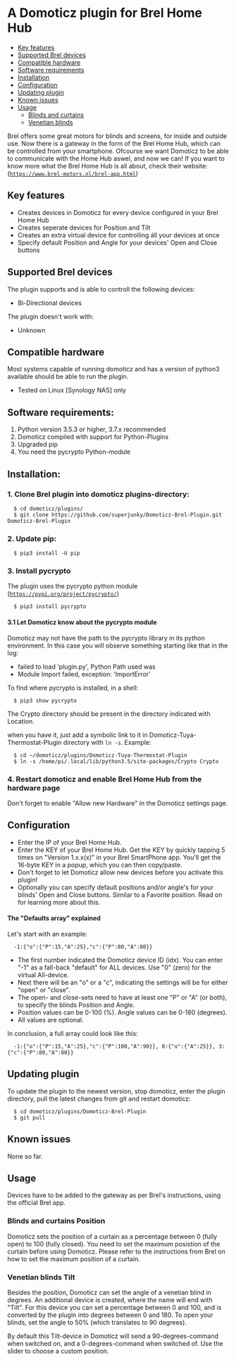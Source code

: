 # A Domoticz plugin for Brel Home Hub

* [Key features](#key-features)
* [Supported Brel devices](#supported-brel-devices)
* [Compatible hardware](#compatible-hardware)
* [Software requirements](#software-requirements)
* [Installation](#installation)
* [Configuration](#configuration)
* [Updating plugin](#updating-plugin)
* [Known issues](#known-issues)
* [Usage](#usage)
  + [Blinds and curtains](#blinds-and-curtains)
  + [Venetian blinds](#venetian-blinds)

Brel offers some great motors for blinds and screens, for inside and outside use. Now there is a gateway in the form of the Brel Home Hub, which can be controlled from your smartphone. Ofcourse we want Domoticz to be able to communicate with the Home Hub aswel, and now we can!
If you want to know more what the Brel Home Hub is all about, check their website: ([`https://www.brel-motors.nl/brel-app.html`](https://www.brel-motors.nl/brel-app.html))

## Key features
- Creates devices in Domoticz for every device configured in your Brel Home Hub
- Creates seperate devices for Position and Tilt
- Creates an extra virtual device for controlling áll your devices at once
- Specify default Position and Angle for your devices' Open and Close buttons


## Supported Brel devices
The plugin supports and is able to controll the following devices:
- Bi-Directional devices

The plugin doesn't work with:
- Unknown

## Compatible hardware
Most systems capable of running domoticz and has a version of python3 available should be able to run the plugin.
- Tested on Linux [Synology NAS] only

## Software requirements:
1. Python version 3.5.3 or higher, 3.7.x recommended
2. Domoticz compiled with support for Python-Plugins
3. Upgraded pip
4. You need the pycrypto Python-module

## Installation:
### 1. Clone Brel plugin into domoticz plugins-directory:
```shell
  $ cd domoticz/plugins/
  $ git clone https://github.com/superjunky/Domoticz-Brel-Plugin.git Domoticz-Brel-Plugin
```

### 2. Update pip:
```shell
  $ pip3 install -U pip
```

### 3. Install pycrypto
The plugin uses the pycrypto python module ([`https://pypi.org/project/pycrypto/`](https://pypi.org/project/pycrypto/))

```shell
  $ pip3 install pycrypto
```

#### 3.1 Let Domoticz know about the pycrypto module
Domoticz may not have the path to the pycrypto library in its python environment.
In this case you will observe something starting like that in the log:
* failed to load 'plugin.py', Python Path used was
* Module Import failed, exception: 'ImportError'

To find where pycrypto is installed, in a shell:
```shell
  $ pip3 show pycrypto
```
The Crypto directory should be present in the directory indicated with Location.

when you have it, just add a symbolic link to it in Domoticz-Tuya-Thermostat-Plugin directory with ```ln -s```.
Example:
```shell
  $ cd ~/domoticz/plugins/Domoticz-Tuya-Thermostat-Plugin
  $ ln -s /home/pi/.local/lib/python3.5/site-packages/Crypto Crypto
```

### 4. Restart domoticz and enable Brel Home Hub from the hardware page
Don't forget to enable "Allow new Hardware" in the Domoticz settings page.

## Configuration
- Enter the IP of your Brel Home Hub.
- Enter the KEY of your Brel Home Hub. Get the KEY by quickly tapping 5 times on "Version 1.x.x(x)" in your Brel SmartPhone app. You'll get the 16-byte KEY in a popup, which you can then copy/paste.
- Don't forget to let Domoticz allow new devices before you activate this plugin!
- Optionally you can specify default positions and/or angle's for your blinds' Open and Close buttons. Similar to a Favorite position. Read on for learning more about this.

#### The "Defaults array" explained
Let's start with an example:
```
  -1:{"o":{"P":15,"A":25},"c":{"P":80,"A":80}}
```
- The first number indicated the Domoticz device ID (idx). You can enter "-1" as a fall-back "default" for ALL devices. Use "0" (zero) for the virtual All-device.
- Next there will be an "o" or a "c", indicating the settings will be for either "open" or "close".
- The open- and close-sets need to have at least one "P" or "A" (or both), to specify the blinds Position and Angle.
- Position values can be 0-100 (%). Angle values can be 0-180 (degrees).
- All values are optional.

In conclusion, a full array could look like this:
```
  -1:{"o":{"P":15,"A":25},"c":{"P":100,"A":90}}, 0:{"o":{"A":25}}, 3:{"c":{"P":80,"A":80}}
```

## Updating plugin
To update the plugin to the newest version, stop domoticz, enter the plugin directory, pull the latest changes from git and restart domoticz:
```shell
  $ cd domoticz/plugins/Domoticz-Brel-Plugin
  $ git pull
```

## Known issues
None so far.

## Usage
Devices have to be added to the gateway as per Brel's instructions, using the official Brel app.

### Blinds and curtains Position
Domoticz sets the position of a curtain as a percentage between 0 (fully open) to 100 (fully closed). You need to set the maximum posistion of the curtain before using Domoticz. Please refer to the instructions from Brel on how to set the maximum position of a curtain.

### Venetian blinds Tilt
Besides the position, Domoticz can set the angle of a venetian blind in degrees. An additional device is created, where the name will end with "Tilt". For this device you can set a percentage between 0 and 100, and is converted by the plugin into degrees between 0 and 180. To open your blinds, set the angle to 50% (which translates to 90 degrees).

By default this Tilt-device in Domoticz will send a 90-degrees-command when switched on, and a 0-degrees-command when switched of. Use the slider to choose a custom position.

